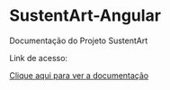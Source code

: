 # SustentArt-Angular

Documentação do Projeto SustentArt

Link de acesso: 

<a href="file:///C:/Users/Proevento/Downloads/SustentArt-Angular/SustentArt/documentation/index.html" target="_blank">Clique aqui para ver a documentação</a>
